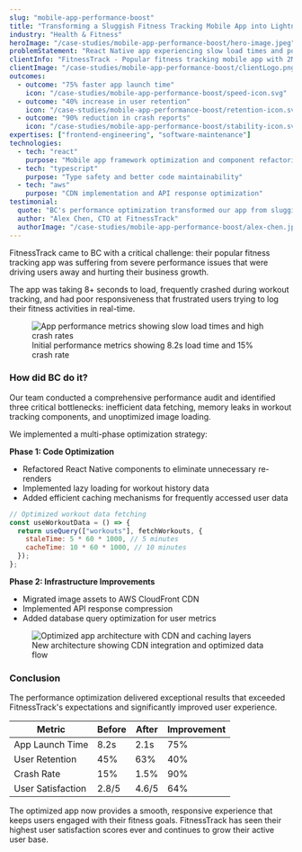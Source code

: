 ```yaml
---
slug: "mobile-app-performance-boost"
title: "Transforming a Sluggish Fitness Tracking Mobile App into Lightning Fast User Experience Through Performance Optimization"
industry: "Health & Fitness"
heroImage: "/case-studies/mobile-app-performance-boost/hero-image.jpeg"
problemStatement: "React Native app experiencing slow load times and poor user retention due to performance bottlenecks affecting 50,000+ daily active users."
clientInfo: "FitnessTrack - Popular fitness tracking mobile app with 2M+ users"
clientImage: "/case-studies/mobile-app-performance-boost/clientLogo.png"
outcomes:
  - outcome: "75% faster app launch time"
    icon: "/case-studies/mobile-app-performance-boost/speed-icon.svg"
  - outcome: "40% increase in user retention"
    icon: "/case-studies/mobile-app-performance-boost/retention-icon.svg"
  - outcome: "90% reduction in crash reports"
    icon: "/case-studies/mobile-app-performance-boost/stability-icon.svg"
expertises: ["frontend-engineering", "software-maintenance"]
technologies:
  - tech: "react"
    purpose: "Mobile app framework optimization and component refactoring"
  - tech: "typescript"
    purpose: "Type safety and better code maintainability"
  - tech: "aws"
    purpose: "CDN implementation and API response optimization"
testimonial:
  quote: "BC's performance optimization transformed our app from sluggish to lightning-fast. Our users love the improved experience, and our retention rates have never been better."
  author: "Alex Chen, CTO at FitnessTrack"
  authorImage: "/case-studies/mobile-app-performance-boost/alex-chen.jpg"
---
```


FitnessTrack came to BC with a critical challenge: their popular fitness tracking app was suffering from severe performance issues that were driving users away and hurting their business growth.

The app was taking 8+ seconds to load, frequently crashed during workout tracking, and had poor responsiveness that frustrated users trying to log their fitness activities in real-time.

<figure>
  <img src="/case-studies/mobile-app-performance-boost/performance-before.png" alt="App performance metrics showing slow load times and high crash rates" />
  <figcaption>
    Initial performance metrics showing 8.2s load time and 15% crash rate
  </figcaption>
</figure>

### How did BC do it?

Our team conducted a comprehensive performance audit and identified three critical bottlenecks: inefficient data fetching, memory leaks in workout tracking components, and unoptimized image loading.

We implemented a multi-phase optimization strategy:

**Phase 1: Code Optimization**

- Refactored React Native components to eliminate unnecessary re-renders
- Implemented lazy loading for workout history data
- Added efficient caching mechanisms for frequently accessed user data

```javascript
// Optimized workout data fetching
const useWorkoutData = () => {
  return useQuery(["workouts"], fetchWorkouts, {
    staleTime: 5 * 60 * 1000, // 5 minutes
    cacheTime: 10 * 60 * 1000, // 10 minutes
  });
};
```

**Phase 2: Infrastructure Improvements**

- Migrated image assets to AWS CloudFront CDN
- Implemented API response compression
- Added database query optimization for user metrics

<figure>
  <img src="/case-studies/mobile-app-performance-boost/architecture-diagram.png" alt="Optimized app architecture with CDN and caching layers" />
  <figcaption>
    New architecture showing CDN integration and optimized data flow
  </figcaption>
</figure>

### Conclusion

The performance optimization delivered exceptional results that exceeded FitnessTrack's expectations and significantly improved user experience.

| Metric            | Before | After | Improvement |
| ----------------- | ------ | ----- | ----------- |
| App Launch Time   | 8.2s   | 2.1s  | 75%         |
| User Retention    | 45%    | 63%   | 40%         |
| Crash Rate        | 15%    | 1.5%  | 90%         |
| User Satisfaction | 2.8/5  | 4.6/5 | 64%         |

The optimized app now provides a smooth, responsive experience that keeps users engaged with their fitness goals. FitnessTrack has seen their highest user satisfaction scores ever and continues to grow their active user base.

